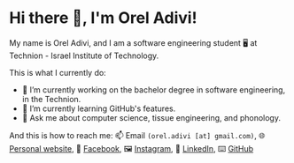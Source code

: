 # Hi there 👋, I'm Orel Adivi!
My name is Orel Adivi, and I am a software engineering student 🖥️ at Technion - Israel Institute of Technology.

This is what I currently do:
- 🔭 I’m currently working on the bachelor degree in software engineering, in the Technion.
- 🌱 I’m currently learning GitHub's features.
- 💬 Ask me about computer science, tissue engineering, and phonology.

And this is how to reach me: 📫 Email `(orel.adivi [at] gmail.com)`, 🌐 [Personal website](https://orel-adivi.github.io/), 📖 [Facebook](https://www.facebook.com/orel.adivi/), 🖼️ [Instagram](todo), 💼 [LinkedIn](https://www.linkedin.com/in/orel-adivi/), ⌨️ [GitHub](https://github.com/orel-adivi)
